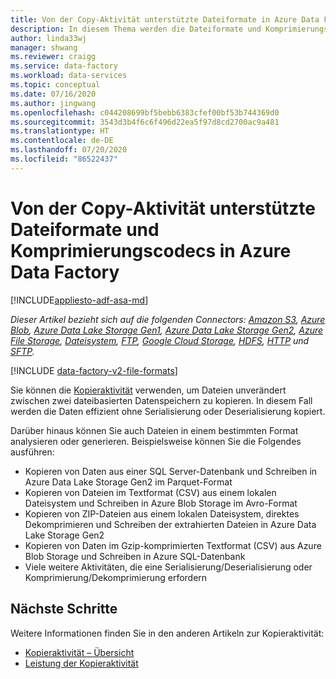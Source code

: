 ```yaml
---
title: Von der Copy-Aktivität unterstützte Dateiformate in Azure Data Factory
description: In diesem Thema werden die Dateiformate und Komprimierungscodecs beschrieben, die von der Copy-Aktivität in Azure Data Factory unterstützt werden.
author: linda33wj
manager: shwang
ms.reviewer: craigg
ms.service: data-factory
ms.workload: data-services
ms.topic: conceptual
ms.date: 07/16/2020
ms.author: jingwang
ms.openlocfilehash: c044208699bf5bebb6383cfef00bf53b744369d0
ms.sourcegitcommit: 3543d3b4f6c6f496d22ea5f97d8cd2700ac9a481
ms.translationtype: HT
ms.contentlocale: de-DE
ms.lasthandoff: 07/20/2020
ms.locfileid: "86522437"
---
```

# <a name="supported-file-formats-and-compression-codecs-by-copy-activity-in-azure-data-factory"></a>Von der Copy-Aktivität unterstützte Dateiformate und Komprimierungscodecs in Azure Data Factory
[!INCLUDE[appliesto-adf-asa-md](includes/appliesto-adf-asa-md.md)]

*Dieser Artikel bezieht sich auf die folgenden Connectors: [Amazon S3](connector-amazon-simple-storage-service.md), [Azure Blob](connector-azure-blob-storage.md), [Azure Data Lake Storage Gen1](connector-azure-data-lake-store.md), [Azure Data Lake Storage Gen2](connector-azure-data-lake-storage.md), [Azure File Storage](connector-azure-file-storage.md), [Dateisystem](connector-file-system.md), [FTP](connector-ftp.md), [Google Cloud Storage](connector-google-cloud-storage.md), [HDFS](connector-hdfs.md), [HTTP](connector-http.md) und [SFTP](connector-sftp.md).*

[!INCLUDE [data-factory-v2-file-formats](../../includes/data-factory-v2-file-formats.md)] 

Sie können die [Kopieraktivität](copy-activity-overview.md) verwenden, um Dateien unverändert zwischen zwei dateibasierten Datenspeichern zu kopieren. In diesem Fall werden die Daten effizient ohne Serialisierung oder Deserialisierung kopiert. 

Darüber hinaus können Sie auch Dateien in einem bestimmten Format analysieren oder generieren. Beispielsweise können Sie die Folgendes ausführen:

* Kopieren von Daten aus einer SQL Server-Datenbank und Schreiben in Azure Data Lake Storage Gen2 im Parquet-Format
* Kopieren von Dateien im Textformat (CSV) aus einem lokalen Dateisystem und Schreiben in Azure Blob Storage im Avro-Format
* Kopieren von ZIP-Dateien aus einem lokalen Dateisystem, direktes Dekomprimieren und Schreiben der extrahierten Dateien in Azure Data Lake Storage Gen2
* Kopieren von Daten im Gzip-komprimierten Textformat (CSV) aus Azure Blob Storage und Schreiben in Azure SQL-Datenbank
* Viele weitere Aktivitäten, die eine Serialisierung/Deserialisierung oder Komprimierung/Dekomprimierung erfordern

## <a name="next-steps"></a>Nächste Schritte

Weitere Informationen finden Sie in den anderen Artikeln zur Kopieraktivität:

- [Kopieraktivität – Übersicht](copy-activity-overview.md)
- [Leistung der Kopieraktivität](copy-activity-performance.md)
